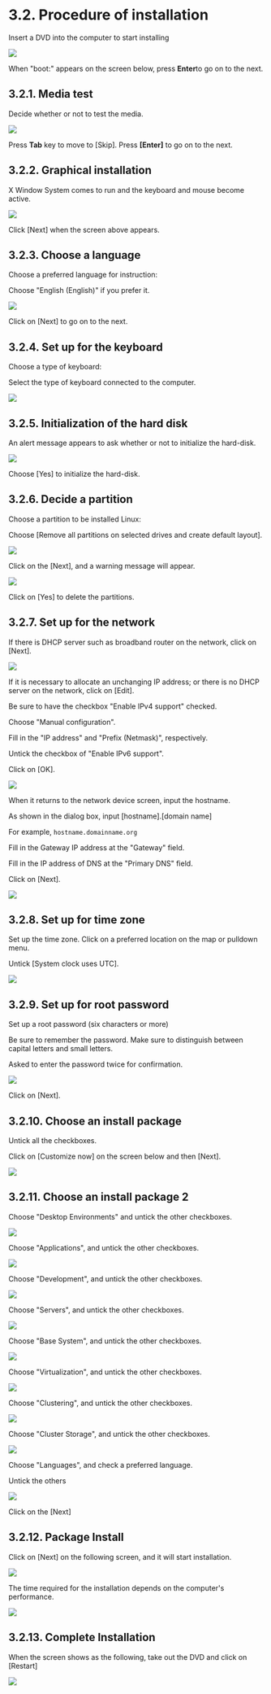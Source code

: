 # 3.2. Procedure of installation

Insert a DVD into the computer to start installing

![](../../../.gitbook/assets/os01.png)

When "boot:" appears on the screen below, press **Enter**to go on to the next.

## 3.2.1. Media test <a id="3-2-1-media-test"></a>

Decide whether or not to test the media.

![](../../../.gitbook/assets/os02%20%281%29.png)

Press **Tab** key to move to \[Skip\]. Press **\[Enter\]** to go on to the next.

## 3.2.2. Graphical installation <a id="3-2-2-graphical-installation"></a>

X Window System comes to run and the keyboard and mouse become active.

![](../../../.gitbook/assets/os03%20%281%29.png)

Click \[Next\] when the screen above appears.

## 3.2.3. Choose a language <a id="3-2-3-choose-a-language"></a>

Choose a preferred language for instruction:

Choose "English \(English\)" if you prefer it.

![](../../../.gitbook/assets/os04.png)

Click on \[Next\] to go on to the next.

## 3.2.4. Set up for the keyboard <a id="3-2-4-set-up-for-the-keyboard"></a>

Choose a type of keyboard:

Select the type of keyboard connected to the computer.

![](../../../.gitbook/assets/os05%20%281%29.png)

## 3.2.5. Initialization of the hard disk <a id="3-2-5-initialization-of-the-hard-disk"></a>

An alert message appears to ask whether or not to initialize the hard-disk.

![](../../../.gitbook/assets/os06.png)

Choose \[Yes\] to initialize the hard-disk.

## 3.2.6. Decide a partition <a id="3-2-6-decide-a-partition"></a>

Choose a partition to be installed Linux:

Choose \[Remove all partitions on selected drives and create default layout\].

![](../../../.gitbook/assets/os07.png)

Click on the \[Next\], and a warning message will appear.

![](../../../.gitbook/assets/os08.png)

Click on \[Yes\] to delete the partitions.

## 3.2.7. Set up for the network <a id="3-2-7-set-up-for-the-network"></a>

If there is DHCP server such as broadband router on the network, click on \[Next\].

![](../../../.gitbook/assets/os09.png)

If it is necessary to allocate an unchanging IP address; or there is no DHCP server on the network, click on \[Edit\].

Be sure to have the checkbox "Enable IPv4 support" checked.

Choose "Manual configuration".

Fill in the "IP address" and "Prefix \(Netmask\)", respectively.

Untick the checkbox of "Enable IPv6 support".

Click on \[OK\].

![](../../../.gitbook/assets/os17.png)

When it returns to the network device screen, input the hostname.

As shown in the dialog box, input \[hostname\].\[domain name\]

For example, `hostname.domainname.org`

Fill in the Gateway IP address at the "Gateway" field.

Fill in the IP address of DNS at the "Primary DNS" field.

Click on \[Next\].

![](../../../.gitbook/assets/os18%20%281%29.png)

## 3.2.8. Set up for time zone <a id="3-2-8-set-up-for-time-zone"></a>

Set up the time zone. Click on a preferred location on the map or pulldown menu.

Untick \[System clock uses UTC\].

![](../../../.gitbook/assets/os10%20%281%29.png)

## 3.2.9. Set up for root password <a id="3-2-9-set-up-for-root-password"></a>

Set up a root password \(six characters or more\)

Be sure to remember the password. Make sure to distinguish between capital letters and small letters.

Asked to enter the password twice for confirmation.

![](../../../.gitbook/assets/os11.png)

Click on \[Next\].

## 3.2.10. Choose an install package <a id="3-2-10-choose-an-install-package"></a>

Untick all the checkboxes.

Click on \[Customize now\] on the screen below and then \[Next\].

![](../../../.gitbook/assets/os12.png)

## 3.2.11. Choose an install package 2 <a id="3-2-11-choose-an-install-package-2"></a>

Choose "Desktop Environments" and untick the other checkboxes.

![](../../../.gitbook/assets/os13%20%281%29.png)

Choose "Applications", and untick the other checkboxes.

![](../../../.gitbook/assets/os20%20%281%29.png)

Choose "Development", and untick the other checkboxes.

![](../../../.gitbook/assets/os21.png)

Choose "Servers", and untick the other checkboxes.

![](../../../.gitbook/assets/os22.png)

Choose "Base System", and untick the other checkboxes.

![](../../../.gitbook/assets/os23%20%281%29.png)

Choose "Virtualization", and untick the other checkboxes.

![](../../../.gitbook/assets/os24%20%281%29.png)

Choose "Clustering", and untick the other checkboxes.

![](../../../.gitbook/assets/os25.png)

Choose "Cluster Storage", and untick the other checkboxes.

![](../../../.gitbook/assets/os26%20%281%29.png)

Choose "Languages", and check a preferred language.

Untick the others

![](../../../.gitbook/assets/os27.png)

Click on the \[Next\]

## 3.2.12. Package Install <a id="3-2-12-package-install"></a>

Click on \[Next\] on the following screen, and it will start installation.

![](../../../.gitbook/assets/os14%20%281%29.png)

The time required for the installation depends on the computer's performance.

![](../../../.gitbook/assets/os15%20%281%29.png)

## 3.2.13. Complete Installation <a id="3-2-13-complete-installation"></a>

When the screen shows as the following, take out the DVD and click on \[Restart\]

![](../../../.gitbook/assets/os16%20%281%29.png)

